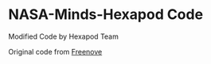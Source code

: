 # NASA-Minds-Hexapod Code
Modified Code by Hexapod Team

Original code from [Freenove](https://github.com/Freenove/Freenove_Big_Hexapod_Robot_Kit_for_Raspberry_Pi/tree/master)
